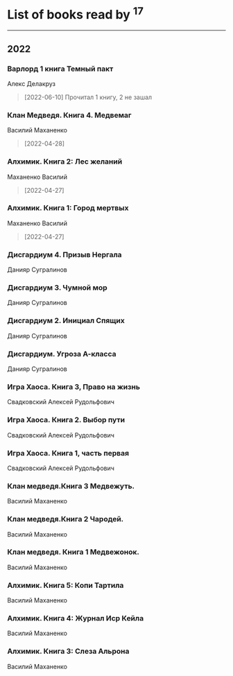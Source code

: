 # List of books read by [](https://plus.google.com/u/0/101923253879668330026/)<sup>17</sup>
---

## 2022

### Варлорд 1 книга Темный пакт
Алекс Делакруз
> [2022-06-10] Прочитал 1 книгу, 2 не зашал


### Клан Медведя. Книга 4. Медвемаг
Василий Маханенко
> [2022-04-28] 


### Алхимик. Книга 2: Лес желаний
Маханенко Василий
> [2022-04-27] 


### Алхимик. Книга 1: Город мертвых
Маханенко Василий
> [2022-04-27] 


### Дисгардиум 4. Призыв Нергала
Данияр Сугралинов


### Дисгардиум 3. Чумной мор
Данияр Сугралинов


### Дисгардиум 2. Инициал Спящих
Данияр Сугралинов


### Дисгардиум. Угроза А-класса
Данияр Сугралинов


### Игра Хаоса. Книга 3, Право на жизнь
Свадковский Алексей Рудольфович


### Игра Хаоса. Книга 2. Выбор пути
Свадковский Алексей Рудольфович


### Игра Хаоса. Книга 1, часть первая
Свадковский Алексей Рудольфович


### Клан медведя.Книга 3 Медвежуть.
Василий Маханенко


### Клан медведя.Книга 2 Чародей.
Василий Маханенко


### Клан медведя. Книга 1 Медвежонок.
Василий Маханенко


### Алхимик. Книга 5: Копи Тартила
Василий Маханенко


### Алхимик. Книга 4: Журнал Иср Кейла
Василий Маханенко


### Алхимик. Книга 3: Слеза Альрона
Василий Маханенко



